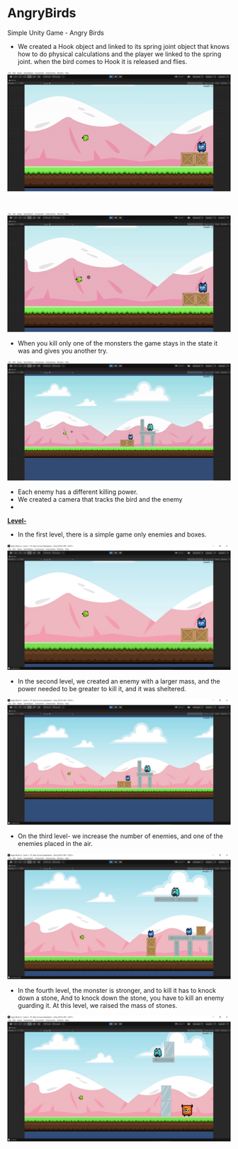 # AngryBirds
Simple Unity Game - Angry Birds
<ul>
<li>We created a Hook object and linked to its spring joint object that knows how to do physical calculations and the player we linked to the spring joint. when the bird comes to Hook it is released and flies.</li>
</ul>
<p><img src="https://github.com/itaytu/AngryBirds/blob/master/picture%20and%20gif/gif1.gif" alt="player move" /></p>
<p>&nbsp;</p>
<p><img src="https://github.com/itaytu/AngryBirds/blob/master/picture%20and%20gif/gif2.gif" alt="" /></p>
<ul>
<li>When you kill only one of the monsters the game stays in the state it was and gives you another try.</li>
</ul>
<p><img src="https://github.com/itaytu/AngryBirds/blob/master/picture%20and%20gif/gif3.gif" alt="save state" /></p>
<ul>
<li>Each enemy has a different killing power.</li>
<li>We created a camera that tracks the bird and the enemy</li>
<li></li>
</ul>
<p><span style="text-decoration: underline;"><strong>Level-</strong></span></p>
<ul>
<li>In the first level, there is a simple game only enemies and boxes.</li>
</ul>
<p><img src="https://github.com/itaytu/AngryBirds/blob/master/picture%20and%20gif/level%201.jpeg" alt="" /></p>
<ul>
<li>In the second level, we created an enemy with a larger mass, and the power needed to be greater to kill it, and it was sheltered.</li>
</ul>
<p><img src="https://github.com/itaytu/AngryBirds/blob/master/picture%20and%20gif/level%202.jpeg" alt="" /></p>
<ul>
<li>On the third level- we increase the number of enemies, and one of the enemies placed in the air.</li>
</ul>
<p><img src="https://github.com/itaytu/AngryBirds/blob/master/picture%20and%20gif/level3.jpeg" alt="" /></p>
<ul>
<li>In the fourth level, the monster is stronger, and to kill it has to knock down a stone, And to knock down the stone, you have to kill an enemy guarding it. At this level, we raised the mass of stones.</li>
</ul>
<p><img src="https://github.com/itaytu/AngryBirds/blob/master/picture%20and%20gif/level%204.jpeg" alt="" /></p>
